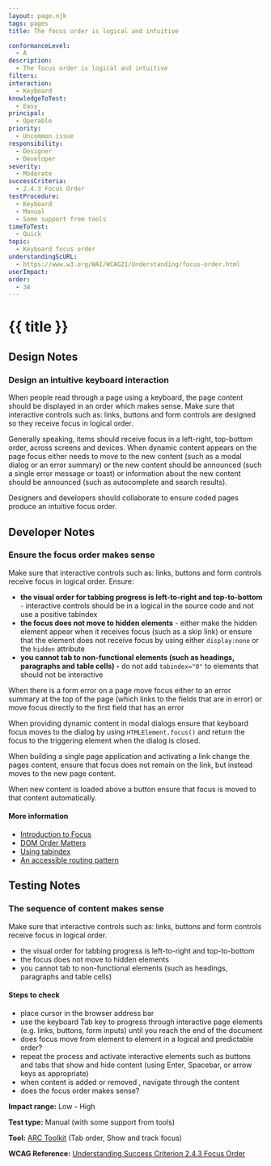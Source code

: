 ```yaml
---
layout: page.njk
tags: pages
title: The focus order is logical and intuitive

conformanceLevel:
  - A
description:
  - The focus order is logical and intuitive
filters:
interaction:
  - Keyboard
knowledgeToTest:
  - Easy
principal:
  - Operable
priority:
  - Uncommon issue
responsibility:
  - Designer
  - Developer
severity:
  - Moderate
successCriteria:
  - 2.4.3 Focus Order
testProcedure:
  - Keyboard
  - Manual
  - Some support from tools
timeToTest:
  - Quick
topic:
  - Keyboard focus order
understandingScURL:
  - https://www.w3.org/WAI/WCAG21/Understanding/focus-order.html
userImpact:
order:
  - 34
---
```


# {{ title }}

## Design Notes

### Design an intuitive keyboard interaction

When people read through a page using a keyboard, the page content should be displayed in an order which makes sense. Make sure that interactive controls such as: links, buttons and form controls are designed so they receive focus in logical order.

Generally speaking, items should receive focus in a left-right, top-bottom order, across screens and devices. When dynamic content appears on the page focus either needs to move to the new content (such as a modal dialog or an error summary) or the new content should be announced (such a single error message or toast) or information about the new content should be announced (such as autocomplete and search results).

Designers and developers should collaborate to ensure coded pages produce an intuitive focus order.

## Developer Notes

### Ensure the focus order makes sense

Make sure that interactive controls such as: links, buttons and form controls receive focus in logical order. Ensure:

- **the visual order for tabbing progress is left-to-right and top-to-bottom** - interactive controls should be in a logical in the source code and not use a positive tabindex
- **the focus does not move to hidden elements** - either make the hidden element appear when it receives focus (such as a skip link) or ensure that the element does not receive focus by using either `display:none` or the `hidden` attribute
- **you cannot tab to non-functional elements (such as headings, paragraphs and table cells) -** do not add `tabindex="0"` to elements that should not be interactive

When there is a form error on a page move focus either to an error summary at the top of the page (which links to the fields that are in error) or move focus directly to the first field that has an error

When providing dynamic content in modal dialogs ensure that keyboard focus moves to the dialog by using `HTMLElement.focus()` and return the focus to the triggering element when the dialog is closed.

When building a single page application and activating a link change the pages content, ensure that focus does not remain on the link, but instead moves to the new page content.

When new content is loaded above a button ensure that focus is moved to that content automatically.

#### More information

- [Introduction to Focus](https://developers.google.com/web/fundamentals/accessibility/focus)
- [DOM Order Matters](https://developers.google.com/web/fundamentals/accessibility/focus/dom-order-matters)
- [Using tabindex](https://developers.google.com/web/fundamentals/accessibility/focus/using-tabindex)
- [An accessible routing pattern](https://accessible-app.com/pattern/vue/routing)

## Testing Notes

### The sequence of content makes sense

Make sure that interactive controls such as: links, buttons and form controls receive focus in logical order.

- the visual order for tabbing progress is left-to-right and top-to-bottom
- the focus does not move to hidden elements
- you cannot tab to non-functional elements (such as headings, paragraphs and table cells)

#### Steps to check

- place cursor in the browser address bar
- use the keyboard Tab key to progress through interactive page elements (e.g. links, buttons, form inputs) until you reach the end of the document
- does focus move from element to element in a logical and predictable order?
- repeat the process and activate interactive elements such as buttons and tabs that show and hide content (using Enter, Spacebar, or arrow keys as appropriate)
- when content is added or removed , navigate through the content
- does the focus order makes sense?

**Impact range:** Low - High

**Test type:** Manual (with some support from tools)

**Tool:** [ARC Toolkit](https://www.paciellogroup.com/toolkit/) (Tab order, Show and track focus)

**WCAG Reference:** [Understanding Success Criterion 2.4.3 Focus Order](https://www.w3.org/WAI/WCAG21/Understanding/focus-order)
